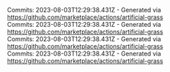 Commits: 2023-08-03T12:29:38.431Z - Generated via https://github.com/marketplace/actions/artificial-grass
<br>
Commits: 2023-08-03T12:29:38.431Z - Generated via https://github.com/marketplace/actions/artificial-grass
<br>
Commits: 2023-08-03T12:29:38.431Z - Generated via https://github.com/marketplace/actions/artificial-grass
<br>
Commits: 2023-08-03T12:29:38.431Z - Generated via https://github.com/marketplace/actions/artificial-grass
<br>
